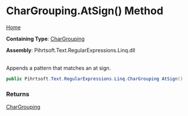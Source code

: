 # CharGrouping\.AtSign\(\) Method

[Home](../../../../../../README.md)

**Containing Type**: [CharGrouping](../README.md)

**Assembly**: Pihrtsoft\.Text\.RegularExpressions\.Linq\.dll

\
Appends a pattern that matches an at sign\.

```csharp
public Pihrtsoft.Text.RegularExpressions.Linq.CharGrouping AtSign()
```

### Returns

[CharGrouping](../README.md)

